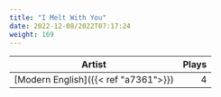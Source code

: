 ```yaml
---
title: "I Melt With You"
date: 2022-12-08/2022T07:17:24
weight: 169
---
```




 Artist | Plays 
----- | -----:
[Modern English]({{< ref "a7361">}}) | 4
